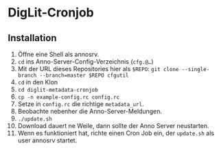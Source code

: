 ﻿
DigLit-Cronjob
==============


Installation
------------

1.  Öffne eine Shell als annosrv.
1.  `cd` ins Anno-Server-Config-Verzeichnis (`cfg.@…`)
1.  Mit der URL dieses Repositories hier als `$REPO`:
    `git clone --single-branch --branch=master $REPO cfgutil`
1.  `cd` in den Klon
1.  `cd diglit-metadata-cronjob`
1.  `cp -n example-config.rc config.rc`
1.  Setze in `config.rc` die richtige `metadata_url`.
1.  Beobachte nebenher die Anno-Server-Meldungen.
1.  `./update.sh`
1.  Download dauert ne Weile, dann sollte der Anno Server neustarten.
1.  Wenn es funktioniert hat, richte einen Cron Job ein, der `update.sh`
    als user annosrv startet.

